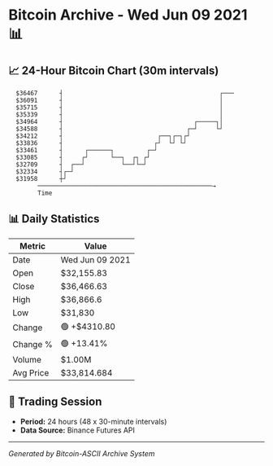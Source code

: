 # Bitcoin Archive - Wed Jun 09 2021 📊

## 📈 24-Hour Bitcoin Chart (30m intervals)

```
  $36467      ┤                                           ┌─── 
  $36091      ┤                                           │    
  $35715      ┤                                           │    
  $35339      ┤                                           │    
  $34964      ┤                                    ┌─────┐│    
  $34588      ┤                                  ┌─┘     └┘    
  $34212      ┤                          ┌──┐┌─┐┌┘             
  $33836      ┤                         ┌┘  └┘ └┘              
  $33461      ┤      ┌──────┐         ┌─┘                      
  $33085      ┤     ┌┘      └──┐  ┌┐ ┌┘                        
  $32709      ┤  ┌──┘          └──┘└─┘                         
  $32334      ┤┌─┘                                             
  $31958      ┼┘                                               
        ────────────────────────────────────────────────→
        Time
```

## 📊 Daily Statistics

| Metric | Value |
|--------|-------|
| Date | Wed Jun 09 2021 |
| Open | $32,155.83 |
| Close | $36,466.63 |
| High | $36,866.6 |
| Low | $31,830 |
| Change | 🟢 +$4310.80 |
| Change % | 🟢 +13.41% |
| Volume | $1.00M |
| Avg Price | $33,814.684 |

## 📅 Trading Session

- **Period:** 24 hours (48 x 30-minute intervals)
- **Data Source:** Binance Futures API

---
*Generated by Bitcoin-ASCII Archive System*
